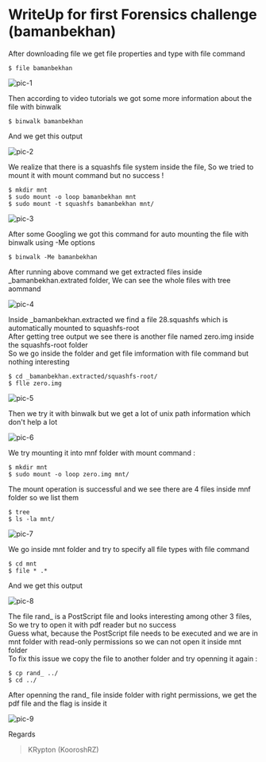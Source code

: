 # WriteUp for first Forensics challenge (bamanbekhan) 

After downloading file we get file properties and type with file command
```
$ file bamanbekhan  
```


![pic-1](http://164.132.117.34/bamanbekhan/1.JPG)  

Then according to video tutorials we got some more information about the file with binwalk
```
$ binwalk bamanbekhan
```

And we get this output

![pic-2](http://164.132.117.34/bamanbekhan/2.JPG)

We realize that there is a squashfs file system inside the file, So we tried to mount it with mount command but no success !

```
$ mkdir mnt  
$ sudo mount -o loop bamanbekhan mnt  
$ sudo mount -t squashfs bamanbekhan mnt/
```

![pic-3](http://164.132.117.34/bamanbekhan/3.JPG)

 After some Googling we got this command for auto mounting the file with binwalk using -Me options
 
 ```
 $ binwalk -Me bamanbekhan
 ```

After running above command we get extracted files inside _bamanbekhan.extrated folder, We can see the whole files with tree aommand

![pic-4](http://164.132.117.34/bamanbekhan/4.JPG)

Inside _bamanbekhan.extracted we find a file 28.squashfs which is automatically mounted to squashfs-root\
After getting tree output we see there is another file named zero.img inside the squashfs-root folder\
So we go inside the folder and get file imformation with file command but nothing interesting

```
$ cd _bamanbekhan.extracted/squashfs-root/  
$ flle zero.img
```

![pic-5](http://164.132.117.34/bamanbekhan/5.JPG)

Then we try it with binwalk but we get a lot of unix path information which don't help a lot

![pic-6](http://164.132.117.34/bamanbekhan/6.JPG)

We try mounting it into mnf folder with mount command :

```
$ mkdir mnt  
$ sudo mount -o loop zero.img mnt/
```
The mount operation is successful and we see there are 4 files inside mnf folder so we list them

```
$ tree
$ ls -la mnt/
```

![pic-7](http://164.132.117.34/bamanbekhan/7.JPG)

We go inside mnt folder and try to specify all file types with file command

```
$ cd mnt
$ file * .*
```

And we get this output

![pic-8](http://164.132.117.34/bamanbekhan/8.JPG)

The file rand_ is a PostScript file and looks interesting among other 3 files, So we try to open it with pdf reader but no success\
Guess what, because the PostScript file needs to be executed and we are in mnt folder with read-only permissions so we can not open it inside mnt folder\
To fix this issue we copy the file to another folder and try openning it again :

```
$ cp rand_ ../  
$ cd ../
```

After openning the rand_ file inside folder with right permissions, we get the pdf file and the flag is inside it

![pic-9](http://164.132.117.34/bamanbekhan/9.png)

Regards
> KRypton (KooroshRZ)
